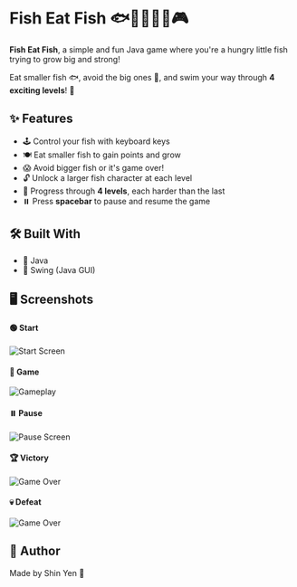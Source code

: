 # Fish Eat Fish 🐟🐠🐡🐋🦈🎮

**Fish Eat Fish**, a simple and fun Java game where you're a hungry little fish trying to grow big and strong! 

Eat smaller fish 🐟, avoid the big ones 🐋, and swim your way through **4 exciting levels**! 🌊


## ✨ Features
- 🕹️ Control your fish with keyboard keys
- 🍽️ Eat smaller fish to gain points and grow
- 😱 Avoid bigger fish or it's game over!
- 🔓 Unlock a larger fish character at each level
- 🎯 Progress through **4 levels**, each harder than the last
- ⏸️ Press **spacebar** to pause and resume the game


## 🛠️ Built With
- 🧠 Java
- 🎨 Swing (Java GUI)


## 🖥️ Screenshots

#### 🟢 Start
![Start Screen](images/start.png)

#### 🔵 Game
![Gameplay](images/game.png)

#### ⏸️ Pause 
![Pause Screen](images/pauseplay.png)

#### 🏆 Victory
![Game Over](images/victory.png)

#### 💀 Defeat 
![Game Over](images/defeat.png)


## 🧸 Author
Made by Shin Yen 🐠

